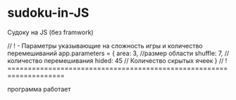 # sudoku-in-JS
Судоку на JS (без framwork)

// ! - Параметры указывающие на сложность игры и количество перемешиваний
app.parameters = {
    area: 3, //размер области
    shuffle: 7, //количество перемешивания
    hided: 45 // Количество скрытых ячеек
}
// ! ====================================================================

программа работает
